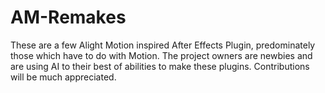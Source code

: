 # AM-Remakes
These are a few Alight Motion inspired After Effects Plugin, predominately those which have to do with Motion. The project owners are newbies and are using AI to their best of abilities to make these plugins. Contributions will be much appreciated.
